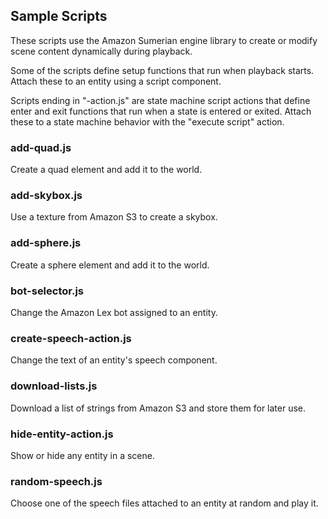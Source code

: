 ## Sample Scripts
These scripts use the Amazon Sumerian engine library to create or modify
scene content dynamically during playback.

Some of the scripts define setup functions that run when playback
starts. Attach these to an entity using a script component.

Scripts ending in "-action.js" are state machine script actions
that define enter and exit functions that run when a state is
entered or exited. Attach these to a state machine behavior with
the "execute script" action.

### add-quad.js
Create a quad element and add it to the world.

### add-skybox.js
Use a texture from Amazon S3 to create a skybox. 

### add-sphere.js
Create a sphere element and add it to the world.

### bot-selector.js
Change the Amazon Lex bot assigned to an entity.

### create-speech-action.js
Change the text of an entity's speech component.

### download-lists.js
Download a list of strings from Amazon S3 and store them for later use.

### hide-entity-action.js
Show or hide any entity in a scene.

### random-speech.js
Choose one of the speech files attached to an entity at random and play it.